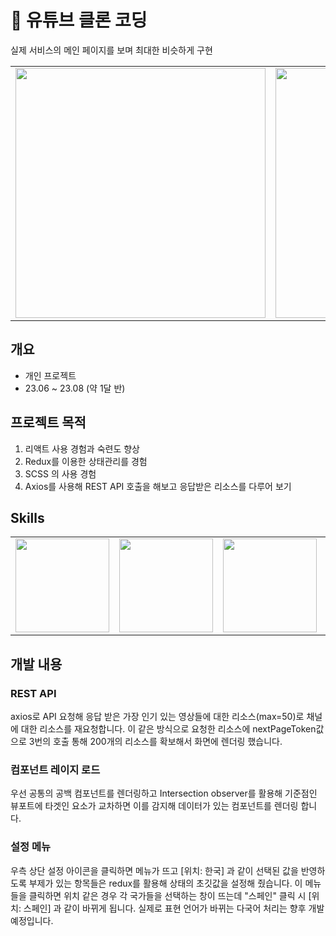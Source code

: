 # 💾 유튜브 클론 코딩
  
실제 서비스의 메인 페이지를 보며 최대한 비슷하게 구현  

<table>
<tr>
<td><img src="https://github.com/Yeol17/youtube-clone/assets/97844334/3d96e392-fd61-4f45-98ee-8c1bec74b30e" width="400px"></td>
<td><img src="https://github.com/Yeol17/youtube-clone/assets/97844334/87e1a38d-bab5-4144-b6dd-b489308a661a" width="400px"></td>
<td><img src="https://github.com/Yeol17/youtube-clone/assets/97844334/528a64a2-8517-4437-8535-70843e9d5f46" width="400px"></td>
</tr>
</table>


## 개요
- 개인 프로젝트
- 23.06 ~ 23.08 (약 1달 반)


## 프로젝트 목적
1. 리액트 사용 경험과 숙련도 향상
2. Redux를 이용한 상태관리를 경험
3. SCSS 의 사용 경험
4. Axios를 사용해 REST API 호출을 해보고 응답받은 리소스를 다루어 보기


## Skills
<table>
  <tr>
    <td>
      <img src="https://github.com/Yeol17/youtube-clone/assets/97844334/cd68f282-c47c-4ace-a773-b53899dab099" width="150px"
    </td>
      <td>
        <img src="https://github.com/Yeol17/youtube-clone/assets/97844334/b0f78aa4-ed03-4e73-bd6d-c6fabc09e885" width="150px">
      </td>
    <td>
      <img src="https://github.com/Yeol17/youtube-clone/assets/97844334/c9194f6a-092d-459f-8e1b-b5e0cc9d3eb7" width="150px">
    </td>
    <td>
      <img src="https://github.com/Yeol17/youtube-clone/assets/97844334/e65ab8ad-05a9-4fee-9c02-ef9ebae6ff9f" width="150px">
    </td>
  </tr>
</table>


## 개발 내용
### REST API  
axios로 API 요청해 응답 받은 가장 인기 있는 영상들에 대한 리소스(max=50)로 채널에 대한 리소스를 재요청합니다.
이 같은 방식으로 요청한 리소스에 nextPageToken값으로 3번의 호출 통해 200개의 리소스를 확보해서 화면에 렌더링 했습니다.

### 컴포넌트 레이지 로드
우선 공통의 공백 컴포넌트를 렌더링하고 Intersection observer를 활용해 기준점인 뷰포트에 타겟인 요소가 교차하면 이를 감지해 데이터가 있는 컴포넌트를 렌더링 합니다.

### 설정 메뉴
우측 상단 설정 아이콘을 클릭하면 메뉴가 뜨고 [위치: 한국] 과 같이 선택된 값을 반영하도록 부제가 있는 항목들은 redux를 활용해 상태의 초깃값을 설정해 줬습니다.
이 메뉴들을 클릭하면 위치 같은 경우 각 국가들을 선택하는 창이 뜨는데 "스페인" 클릭 시 [위치: 스페인] 과 같이 바뀌게 됩니다.
실제로 표현 언어가 바뀌는 다국어 처리는 향후 개발 예정입니다.


